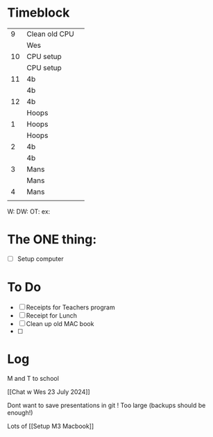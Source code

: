 # Timeblock

|     |               |     |
| --- | ------------- | --- |
| 9   | Clean old CPU |     |
|     | Wes           |     |
| 10  | CPU setup     |     |
|     | CPU setup     |     |
| 11  | 4b            |     |
|     | 4b            |     |
| 12  | 4b            |     |
|     | Hoops         |     |
| 1   | Hoops         |     |
|     | Hoops         |     |
| 2   | 4b            |     |
|     | 4b            |     |
| 3   | Mans          |     |
|     | Mans          |     |
| 4   | Mans          |     |
|     |               |     |

W:
DW:
OT: 
ex:

# The ONE thing: 
- [ ] Setup computer


# To Do
 - [ ] Receipts for Teachers program
 - [ ] Receipt for Lunch
 - [ ] Clean up old MAC book
 - [ ]  



# Log

M and T to school

[[Chat w Wes 23 July 2024]]

Dont want to save presentations in git ! Too large (backups should be enough!)

Lots of [[Setup M3 Macbook]]

